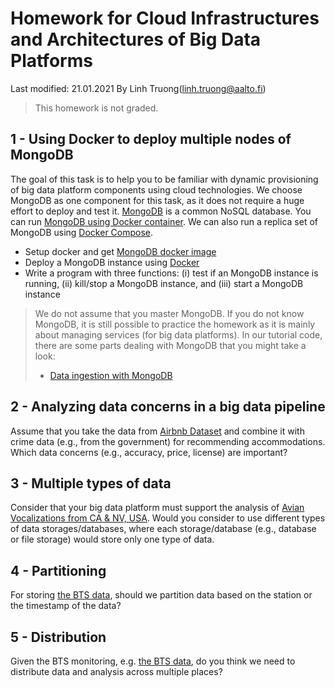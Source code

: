 # Homework for Cloud Infrastructures and Architectures of Big Data Platforms
Last modified: 21.01.2021
By Linh Truong(linh.truong@aalto.fi)

>This homework is not graded.

## 1 - Using Docker to deploy multiple nodes of MongoDB

The goal of this task is to help you to be familiar with dynamic provisioning of big data platform components using cloud technologies. We choose MongoDB as one component for this task, as it does not require a huge effort to deploy and test it. [MongoDB](https://www.mongodb.com/) is a common NoSQL database. You can run [MongoDB using Docker container](https://docs.mongodb.com/manual/tutorial/install-mongodb-enterprise-with-docker/). We can also run a replica set of MongoDB using [Docker Compose](https://docs.docker.com/compose/).

* Setup docker and get [MongoDB docker image](https://hub.docker.com/_/mongo)
* Deploy a MongoDB instance using [Docker](https://docs.docker.com/get-started/)
* Write a program with three functions: (i) test if an MongoDB instance is running, (ii) kill/stop a MongoDB instance, and (iii) start a MongoDB instance

>We do not assume that you master MongoDB. If you do not know MongoDB, it is still possible to practice the homework as it is mainly about managing services (for big data platforms). In our tutorial code, there are some parts dealing with MongoDB that you might take a look:
>* [Data ingestion with MongoDB](https://version.aalto.fi/gitlab/bigdataplatforms/cs-e4640/-/tree/master/tutorials/data-ingestion-mongodb)

## 2 - Analyzing data concerns in a big data pipeline

Assume that you take the data from [Airbnb Dataset](http://insideairbnb.com/get-the-data.html) and combine it with crime data (e.g., from the government) for recommending accommodations. Which data concerns (e.g., accuracy, price, license)  are important?

## 3 - Multiple types of data
Consider that your big data platform must support the analysis of [Avian Vocalizations from CA & NV, USA](https://www.kaggle.com/samhiatt/xenocanto-avian-vocalizations-canv-usa). Would you consider to use different types of data storages/databases, where each storage/database (e.g., database or file storage) would store only one type of data.

## 4 - Partitioning
For storing [the BTS data](https://version.aalto.fi/gitlab/bigdataplatforms/cs-e4640-2019/tree/master/data/bts), should we partition data based on the station or the timestamp of the data?

## 5 - Distribution
Given the BTS monitoring, e.g. [the BTS data](https://version.aalto.fi/gitlab/bigdataplatforms/cs-e4640-2019/tree/master/data/bts), do you think we need to distribute data and analysis across multiple places?
